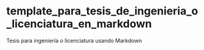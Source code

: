# template_para_tesis_de_ingenieria_o_licenciatura_en_markdown
Tesis para ingeniería o licenciatura usando Markdown
